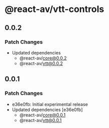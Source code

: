 # @react-av/vtt-controls

## 0.0.2

### Patch Changes

- Updated dependencies
  - @react-av/core@0.0.2
  - @react-av/vtt@0.0.2

## 0.0.1

### Patch Changes

- e36e0fb: Initial experimental release
- Updated dependencies [e36e0fb]
  - @react-av/core@0.0.1
  - @react-av/vtt@0.0.1
